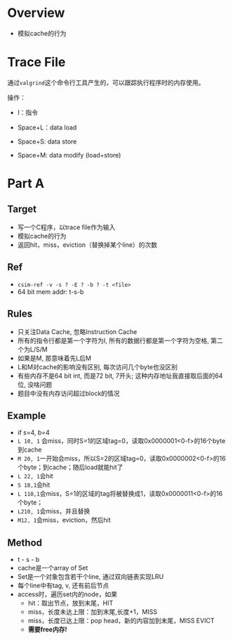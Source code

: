 # Overview

- 模拟cache的行为

# Trace File

通过`valgrind`这个命令行工具产生的，可以跟踪执行程序时的内存使用。

操作：

- I：指令

- Space+L：data load

- Space+S: data store

- Space+M: data modify (load+store)

  

# Part A

## Target

- 写一个C程序，以trace file作为输入
- 模拟cache的行为
- 返回hit，miss，eviction（替换掉某个line）的次数

## Ref

- `csim-ref -v -s ? -E ? -b ? -t <file>`
- 64 bit mem addr: t-s-b

## Rules

- 只关注Data Cache, 忽略Instruction Cache
- 所有的指令行都是第一个字符为I, 所有的数据行都是第一个字符为空格, 第二个为L/S/M
- 如果是M, 那意味着先L后M
- L和M对cache的影响没有区别, 每次访问几个byte也没区别
- 有些内存不是64 bit int, 而是72 bit, 7开头; 这种内存地址我直接取后面的64位, 没啥问题
- 题目中没有内存访问超过block的情况

## Example

- if s=4, b=4
- `L 10, 1` 会miss，同时S=1的区域tag=0，读取0x0000001<0-f>的16个byte到cache
- `M 20, 1`一开始会miss，所以S=2的区域tag=0，读取0x0000002<0-f>的16个byte；到cache；随后load就能hit了
- `L 22, 1`会hit
- `S 18,1`会hit
- `L 110,1`会miss，S=1的区域的tag将被替换成1，读取0x0000011<0-f>的16个byte；
- `L210, 1`会miss，并且替换
- `M12, 1`会miss，eviction，然后hit

## Method

- t - s - b
- cache是一个array of Set
- Set是一个对象包含若干个line, 通过双向链表实现LRU
- 每个line中有tag, v, 还有前后节点
- access时，遍历set内的node，如果
  - hit：取出节点，放到末尾，HIT
  - miss，长度未达上限：加到末尾,长度+1，MISS
  - miss，长度已达上限：pop head，新的内容加到末尾，MISS EVICT
  - **需要free内存!**




